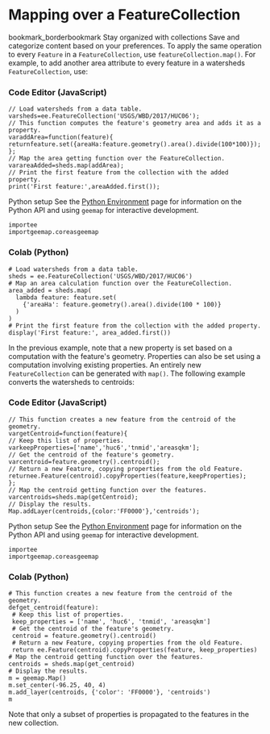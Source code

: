  
#  Mapping over a FeatureCollection 
bookmark_borderbookmark Stay organized with collections  Save and categorize content based on your preferences. 
To apply the same operation to every `Feature` in a `FeatureCollection`, use `featureCollection.map()`. For example, to add another area attribute to every feature in a watersheds `FeatureCollection`, use:
### Code Editor (JavaScript)
```
// Load watersheds from a data table.
varsheds=ee.FeatureCollection('USGS/WBD/2017/HUC06');
// This function computes the feature's geometry area and adds it as a property.
varaddArea=function(feature){
returnfeature.set({areaHa:feature.geometry().area().divide(100*100)});
};
// Map the area getting function over the FeatureCollection.
varareaAdded=sheds.map(addArea);
// Print the first feature from the collection with the added property.
print('First feature:',areaAdded.first());
```
Python setup
See the [ Python Environment](https://developers.google.com/earth-engine/guides/python_install) page for information on the Python API and using `geemap` for interactive development.
```
importee
importgeemap.coreasgeemap
```

### Colab (Python)
```
# Load watersheds from a data table.
sheds = ee.FeatureCollection('USGS/WBD/2017/HUC06')
# Map an area calculation function over the FeatureCollection.
area_added = sheds.map(
  lambda feature: feature.set(
    {'areaHa': feature.geometry().area().divide(100 * 100)}
  )
)
# Print the first feature from the collection with the added property.
display('First feature:', area_added.first())
```

In the previous example, note that a new property is set based on a computation with the feature's geometry. Properties can also be set using a computation involving existing properties.
An entirely new `FeatureCollection` can be generated with `map()`. The following example converts the watersheds to centroids:
### Code Editor (JavaScript)
```
// This function creates a new feature from the centroid of the geometry.
vargetCentroid=function(feature){
// Keep this list of properties.
varkeepProperties=['name','huc6','tnmid','areasqkm'];
// Get the centroid of the feature's geometry.
varcentroid=feature.geometry().centroid();
// Return a new Feature, copying properties from the old Feature.
returnee.Feature(centroid).copyProperties(feature,keepProperties);
};
// Map the centroid getting function over the features.
varcentroids=sheds.map(getCentroid);
// Display the results.
Map.addLayer(centroids,{color:'FF0000'},'centroids');
```
Python setup
See the [ Python Environment](https://developers.google.com/earth-engine/guides/python_install) page for information on the Python API and using `geemap` for interactive development.
```
importee
importgeemap.coreasgeemap
```

### Colab (Python)
```
# This function creates a new feature from the centroid of the geometry.
defget_centroid(feature):
 # Keep this list of properties.
 keep_properties = ['name', 'huc6', 'tnmid', 'areasqkm']
 # Get the centroid of the feature's geometry.
 centroid = feature.geometry().centroid()
 # Return a new Feature, copying properties from the old Feature.
 return ee.Feature(centroid).copyProperties(feature, keep_properties)
# Map the centroid getting function over the features.
centroids = sheds.map(get_centroid)
# Display the results.
m = geemap.Map()
m.set_center(-96.25, 40, 4)
m.add_layer(centroids, {'color': 'FF0000'}, 'centroids')
m
```

Note that only a subset of properties is propagated to the features in the new collection. 
